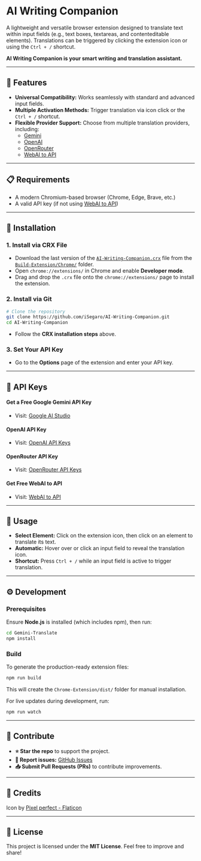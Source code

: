 # AI Writing Companion

A lightweight and versatile browser extension designed to translate text within input fields (e.g., text boxes, textareas, and contenteditable elements). Translations can be triggered by clicking the extension icon or using the `Ctrl + /` shortcut.

**AI Writing Companion is your smart writing and translation assistant.**

---

## 🚀 Features

- **Universal Compatibility:** Works seamlessly with standard and advanced input fields.
- **Multiple Activation Methods:** Trigger translation via icon click or the `Ctrl + /` shortcut.
- **Flexible Provider Support:** Choose from multiple translation providers, including:
  - [Gemini](https://gemini.com/)
  - [OpenAI](https://chat.openai.com/)
  - [OpenRouter](https://openaourter.com/)
  - [WebAI to API](https://github.com/Amm1rr/WebAI-to-API/)

---

## 📋 Requirements

- A modern Chromium-based browser (Chrome, Edge, Brave, etc.)
- A valid API key (if not using [WebAI to API](https://github.com/Amm1rr/WebAI-to-API/))

---

## 🔧 Installation

### 1. Install via CRX File

- Download the last version of the [`AI-Writing-Companion.crx`](https://github.com/iSegaro/AI-Writing-Companion/raw/refs/heads/main/Build-Extension/Chrome/AI-Writing-Companion.crx) file from the [`Build-Extension/Chrome/`](https://github.com/iSegaro/AI-Writing-Companion/raw/refs/heads/main/Build-Extension/Chrome/) folder.
- Open `chrome://extensions/` in Chrome and enable **Developer mode**.
- Drag and drop the `.crx` file onto the `chrome://extensions/` page to install the extension.

### 2. Install via Git

```bash
# Clone the repository
git clone https://github.com/iSegaro/AI-Writing-Companion.git
cd AI-Writing-Companion
```

- Follow the **CRX installation steps** above.

### 3. Set Your API Key

- Go to the **Options** page of the extension and enter your API key.

---

## 🔑 API Keys

#### Get a Free Google Gemini API Key

- Visit: [Google AI Studio](https://aistudio.google.com/apikey/)

#### OpenAI API Key

- Visit: [OpenAI API Keys](https://platform.openai.com/api-keys/)

#### OpenRouter API Key

- Visit: [OpenRouter API Keys](httpshttps://openrouter.ai/settings/keys/)

#### Get Free WebAI to API

- Visit: [WebAI to API](https://github.com/amm1rr/WebAI-to-API/)

---

## 🎯 Usage

- **Select Element:** Click on the extension icon, then click on an element to translate its text.
- **Automatic:** Hover over or click an input field to reveal the translation icon.
- **Shortcut:** Press `Ctrl + /` while an input field is active to trigger translation.

---

## ⚙️ Development

### Prerequisites

Ensure **Node.js** is installed (which includes npm), then run:

```bash
cd Gemini-Translate
npm install
```

### Build

To generate the production-ready extension files:

```bash
npm run build
```

This will create the `Chrome-Extension/dist/` folder for manual installation.

For live updates during development, run:

```bash
npm run watch
```

---

## 🤝 Contribute

- **⭐ Star the repo** to support the project.
- **🐞 Report issues:** [GitHub Issues](https://github.com/iSegaro/Gemini-Translate/issues)
- **📥 Submit Pull Requests (PRs)** to contribute improvements.

---

## 🎨 Credits

Icon by [Pixel perfect - Flaticon](https://www.flaticon.com/free-icons/translate)

---

## 📜 License

This project is licensed under the **MIT License**. Feel free to improve and share!

